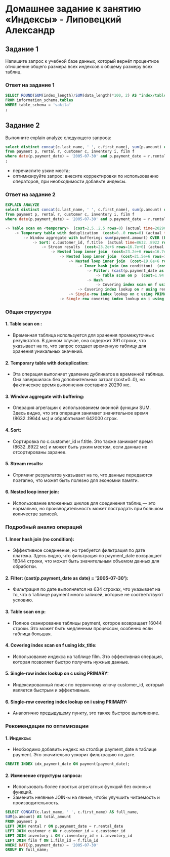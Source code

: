 # Домашнее задание к занятию «Индексы» - Липовецкий Александр  
  
## Задание 1  

Напишите запрос к учебной базе данных, который вернёт процентное отношение общего размера всех индексов к общему размеру всех таблиц.  

### Ответ на задание 1  

```SQL
SELECT ROUND(SUM(index_length)/SUM(data_length)*100, 2) AS "index/table"  
FROM information_schema.tables  
WHERE table_schema = 'sakila'  
;  
```

## Задание 2  

Выполните explain analyze следующего запроса:  

```SQL
select distinct concat(c.last_name, ' ', c.first_name), sum(p.amount) over (partition by c.customer_id, f.title)
from payment p, rental r, customer c, inventory i, film f
where date(p.payment_date) = '2005-07-30' and p.payment_date = r.rental_date and r.customer_id = c.customer_id and i.inventory_id = r.inventory_id
;
```
* перечислите узкие места;  
* оптимизируйте запрос: внесите корректировки по использованию операторов, при необходимости добавьте индексы.  


### Ответ на задание 2  

```SQL
EXPLAIN ANALYZE
select distinct concat(c.last_name, ' ', c.first_name), sum(p.amount) over (partition by c.customer_id, f.title)
from payment p, rental r, customer c, inventory i, film f
where date(p.payment_date) = '2005-07-30' and p.payment_date = r.rental_date and r.customer_id = c.customer_id and i.inventory_id = r.inventory_id
```
  
```SQL
-> Table scan on <temporary>  (cost=2.5..2.5 rows=0) (actual time=20290..20290 rows=391 loops=1)
    -> Temporary table with deduplication  (cost=0..0 rows=0) (actual time=20290..20290 rows=391 loops=1)
        -> Window aggregate with buffering: sum(payment.amount) OVER (PARTITION BY c.customer_id,f.title )   (actual time=8632..19644 rows=642000 loops=1)
            -> Sort: c.customer_id, f.title  (actual time=8632..8922 rows=642000 loops=1)
                -> Stream results  (cost=23.2e+6 rows=16.7e+6) (actual time=18.4..6240 rows=642000 loops=1)
                    -> Nested loop inner join  (cost=23.2e+6 rows=16.7e+6) (actual time=18.4..5055 rows=642000 loops=1)
                        -> Nested loop inner join  (cost=21.5e+6 rows=16.7e+6) (actual time=15.7..4291 rows=642000 loops=1)
                            -> Nested loop inner join  (cost=19.8e+6 rows=16.7e+6) (actual time=13.7..3427 rows=642000 loops=1)
                                -> Inner hash join (no condition)  (cost=1.65e+6 rows=16.5e+6) (actual time=10.2..213 rows=634000 loops=1)
                                    -> Filter: (cast(p.payment_date as date) = '2005-07-30')  (cost=1.94 rows=16500) (actual time=4.16..78.1 rows=634 loops=1)
                                        -> Table scan on p  (cost=1.94 rows=16500) (actual time=4.14..72 rows=16044 loops=1)
                                    -> Hash
                                        -> Covering index scan on f using idx_title  (cost=112 rows=1000) (actual time=5.03..5.92 rows=1000 loops=1)
                                -> Covering index lookup on r using rental_date (rental_date=p.payment_date)  (cost=1 rows=1.01) (actual time=0.00329..0.00453 rows=1.01 loops=634000)
                            -> Single-row index lookup on c using PRIMARY (customer_id=r.customer_id)  (cost=0.001 rows=1) (actual time=722e-6..778e-6 rows=1 loops=642000)
                        -> Single-row covering index lookup on i using PRIMARY (inventory_id=r.inventory_id)  (cost=0.001 rows=1) (actual time=585e-6..654e-6 rows=1 loops=642000)  
```
  
### Общая структура  

#### 1. Table scan on <temporary>:  
* Временная таблица используется для хранения промежуточных результатов. В данном случае, она содержит 391 строки, что указывает на то, что запрос создает временную таблицу для хранения уникальных значений.  
#### 2. Temporary table with deduplication:  
* Эта операция выполняет удаление дубликатов в временной таблице. Она завершилась без дополнительных затрат (cost=0..0), но фактическое время выполнения составило 20290 мс.  
#### 3. Window aggregate with buffering:  
* Операция агрегации с использованием оконной функции SUM. Здесь видно, что эта операция занимает значительное время (8632..19644 мс) и обрабатывает 642000 строк.  
#### 4. Sort:  
* Сортировка по c.customer_id и f.title. Это также занимает время (8632..8922 мс) и может быть узким местом, если данные не отсортированы заранее.  
#### 5. Stream results:  
* Стриминг результатов указывает на то, что данные передаются поэтапно, что может быть полезно для экономии памяти.  
#### 6. Nested loop inner join:  
* Использование вложенных циклов для соединения таблиц — это нормально, но производительность может пострадать при большом количестве записей.  

### Подробный анализ операций  

#### 1. Inner hash join (no condition):  
* Эффективное соединение, но требуется фильтрация по дате платежа. Здесь видно, что фильтрация по payment_date возвращает 16044 строки, что может быть значительным объемом данных для обработки.  
#### 2. Filter: (cast(p.payment_date as date) = '2005-07-30'):  
* Фильтрация по дате выполняется на 634 строках, что указывает на то, что в таблице payment много записей, которые не соответствуют условию.  
#### 3. Table scan on p:  
* Полное сканирование таблицы payment, которое возвращает 16044 строки. Это может быть медленным процессом, особенно если таблица большая.  
#### 4. Covering index scan on f using idx_title:  
* Использование индекса на таблице film. Это эффективная операция, которая позволяет быстро получить нужные данные.  
#### 5. Single-row index lookup on c using PRIMARY:  
* Индексированный поиск по первичному ключу customer_id, который является быстрым и эффективным.  
#### 6. Single-row covering index lookup on i using PRIMARY:  
* Аналогично предыдущему пункту, это также быстрое выполнение.  

### Рекомендации по оптимизации  

#### 1. Индексы:  
* Необходимо добавить индекс на столбце payment_date в таблице payment. Это значительно ускорит фильтрацию по дате.  
  
```SQL
CREATE INDEX idx_payment_date ON payment(payment_date);   
```

#### 2. Изменение структуры запроса:  
* Использовать более простых агрегатных функций без оконных функций.  
* Заменить неявные JOIN-ы на явные, чтобы улучшить читаемость и производительность.  
  
```SQL
SELECT CONCAT(c.last_name, ' ', c.first_name) AS full_name,  
SUM(p.amount) AS total_amount  
FROM payment p  
LEFT JOIN rental r ON p.payment_date = r.rental_date  
LEFT JOIN customer c ON r.customer_id = c.customer_id  
LEFT JOIN inventory i ON r.inventory_id = i.inventory_id  
LEFT JOIN film f ON i.film_id = f.film_id  
WHERE DATE(p.payment_date) = '2005-07-30'  
GROUP BY full_name;  
```